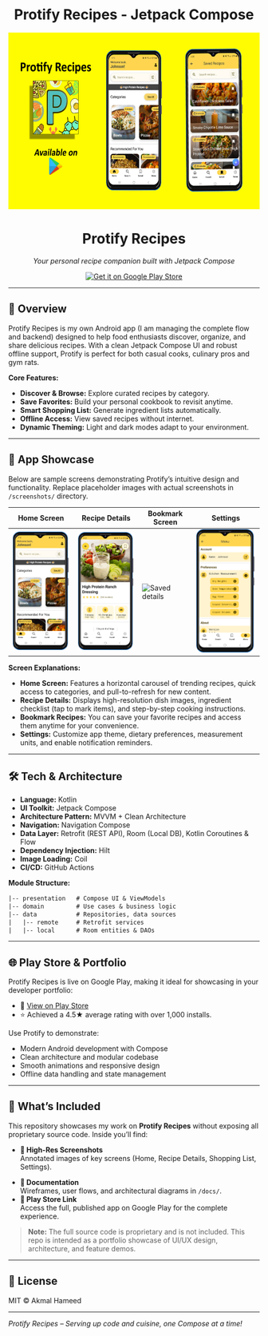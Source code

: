 <div style="text-align: center;">
    <h1>Protify Recipes - Jetpack Compose</h1>
</div>

<div align="center">
    <img src="./screenshots/protify_banner.jpg" alt="Protify Recipes Image" width="600" height="354" />
    <h1>Protify Recipes</h1>
    <p><em>Your personal recipe companion built with Jetpack Compose</em></p>
    <a href="https://play.google.com/store/apps/details?id=com.mosh.moshrecipes">
        <img src="https://upload.wikimedia.org/wikipedia/commons/7/78/Google_Play_Store_badge_EN.svg" 
             alt="Get it on Google Play Store" 
             height="80" />
    </a>
</div>



---

## 📖 Overview

Protify Recipes is my own Android app (I am managing the complete flow and backend) designed to help food enthusiasts discover, organize, and share delicious recipes. With a clean Jetpack Compose UI and robust offline support, Protify is perfect for both casual cooks, culinary pros and gym rats.

**Core Features:**

* **Discover & Browse:** Explore curated recipes by category.
* **Save Favorites:** Build your personal cookbook to revisit anytime.
* **Smart Shopping List:** Generate ingredient lists automatically.
* **Offline Access:** View saved recipes without internet.
* **Dynamic Theming:** Light and dark modes adapt to your environment.

---

## 🎨 App Showcase

Below are sample screens demonstrating Protify’s intuitive design and functionality. Replace placeholder images with actual screenshots in `/screenshots/` directory.

| Home Screen                                                               | Recipe Details                                                                 | Bookmark Screen                                                                 | Settings                                                            |
| ------------------------------------------------------------------------- | ------------------------------------------------------------------------------ | ----------------------------------------------------------------------------- | ------------------------------------------------------------------- |
| <img src="./screenshots/home_screen.png" alt="Home Screen" width="200" /> | <img src="./screenshots/recipe_detail.png" alt="Recipe Details" width="200" /> | <img src="./screenshots/saved_detail.png" alt="Saved details" width="200" /> | <img src="./screenshots/settings.png" alt="Settings" width="200" /> |

**Screen Explanations:**

* **Home Screen:** Features a horizontal carousel of trending recipes, quick access to categories, and pull-to-refresh for new content.
* **Recipe Details:** Displays high-resolution dish images, ingredient checklist (tap to mark items), and step-by-step cooking instructions.
* **Bookmark Recipes:** You can save your favorite recipes and access them anytime for your convenience.
* **Settings:** Customize app theme, dietary preferences, measurement units, and enable notification reminders.

---

## 🛠️ Tech & Architecture

* **Language:** Kotlin
* **UI Toolkit:** Jetpack Compose
* **Architecture Pattern:** MVVM + Clean Architecture
* **Navigation:** Navigation Compose
* **Data Layer:** Retrofit (REST API), Room (Local DB), Kotlin Coroutines & Flow
* **Dependency Injection:** Hilt
* **Image Loading:** Coil
* **CI/CD:** GitHub Actions

**Module Structure:**

```
|-- presentation   # Compose UI & ViewModels
|-- domain         # Use cases & business logic
|-- data           # Repositories, data sources
|   |-- remote     # Retrofit services
|   |-- local      # Room entities & DAOs
```

---

## 🌐 Play Store & Portfolio

Protify Recipes is live on Google Play, making it ideal for showcasing in your developer portfolio:

* 📲 [View on Play Store](https://play.google.com/store/apps/details?id=com.mosh.moshrecipes)
* ⭐ Achieved a 4.5★ average rating with over 1,000 installs.

Use Protify to demonstrate:

* Modern Android development with Compose
* Clean architecture and modular codebase
* Smooth animations and responsive design
* Offline data handling and state management

---

## 📂 What’s Included

This repository showcases my work on **Protify Recipes** without exposing all proprietary source code. Inside you’ll find:

- **📸 High-Res Screenshots**  
  Annotated images of key screens (Home, Recipe Details, Shopping List, Settings).
<!--- **🎥 Demo Video**  
  A short GIF walkthrough highlighting animations and core flows.
- **📱 APK Download**  
  A ready-to-install APK (`app-debug.apk`) for hands-on exploration.-->
- **📝 Documentation**  
  Wireframes, user flows, and architectural diagrams in `/docs/`.
- **🔗 Play Store Link**  
  Access the full, published app on Google Play for the complete experience.

> **Note:** The full source code is proprietary and is not included. This repo is intended as a portfolio showcase of UI/UX design, architecture, and feature demos.


---

## 📝 License

MIT © Akmal Hameed

---

*Protify Recipes – Serving up code and cuisine, one Compose at a time!*
